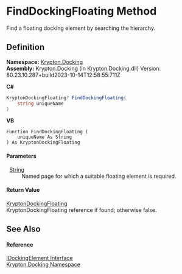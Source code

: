 # FindDockingFloating Method


Find a floating docking element by searching the hierarchy.



## Definition
**Namespace:** <a href="98399376-cf41-9454-4b4d-4fab2ca20bc7.md">Krypton.Docking</a>  
**Assembly:** Krypton.Docking (in Krypton.Docking.dll) Version: 80.23.10.287+build2023-10-14T12:58:55:711Z

**C#**
``` C#
KryptonDockingFloating? FindDockingFloating(
	string uniqueName
)
```
**VB**
``` VB
Function FindDockingFloating ( 
	uniqueName As String
) As KryptonDockingFloating
```



#### Parameters
<dl><dt>  <a href="https://learn.microsoft.com/dotnet/api/system.string" target="_blank" rel="noopener noreferrer">String</a></dt><dd>Named page for which a suitable floating element is required.</dd></dl>

#### Return Value
<a href="e3b84e4f-a366-4727-950a-50d4677bc780.md">KryptonDockingFloating</a>  
KryptonDockingFloating reference if found; otherwise false.

## See Also


#### Reference
<a href="7a8c0862-7f74-27fa-175f-cc894ff97478.md">IDockingElement Interface</a>  
<a href="98399376-cf41-9454-4b4d-4fab2ca20bc7.md">Krypton.Docking Namespace</a>  
